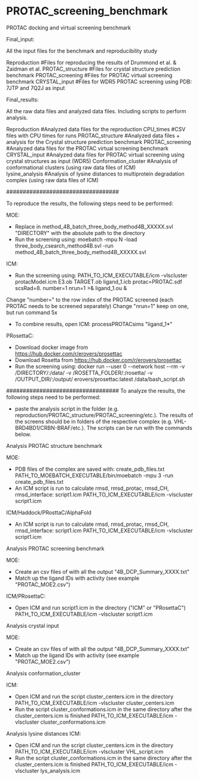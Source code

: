 # PROTAC_screening_benchmark

PROTAC docking and virtual screening benchmark

Final_input:

All the input files for the benchmark and reproducibility study

Reproduction		#Files for reproducing the results of Drummond et al. & Zaidman et al.
PROTAC_structure	#Files for crystal structure prediction benchmark
PROTAC_screening	#Files for PROTAC virtual screening benchmark
CRYSTAL_input		#Files for WDR5 PROTAC screening using PDB: 7JTP and 7Q2J as input

Final_results:

All the raw data files and analyzed data files. Including scripts to perform analysis.

Reproduction		#Analyzed data files for the reproduction
CPU_times		#CSV files with CPU times for runs
PROTAC_structure	#Analyzed data files + analysis for the Crystal structure prediction benchmark
PROTAC_screening	#Analyzed data files for the PROTAC virtual screening benchmark
CRYSTAL_input		#Analyzed data files for PROTAC virtual screening using crystal structures as input (WDR5)
Conformation_cluster	#Analysis of conformational clusters (using raw data files of ICM)			
lysine_analysis		#Analysis of lysine distances to multiprotein degradation complex (using raw data files of ICM)


##################################

To reproduce the results, the following steps need to be performed:

MOE:
- Replace in method_4B_batch_three_body_method4B_XXXXX.svl "DIRECTORY" with the absolute path to the directory
- Run the screening using:
	moebatch -mpu N -load three_body_csearch_method4B.svl -run method_4B_batch_three_body_method4B_XXXXX.svl

ICM:
- Run the screening using:
	PATH_TO_ICM_EXECUTABLE/icm -vlscluster protacModel.icm E3.ob TARGET.ob ligand_1.icb protac=PROTAC.sdf scsRad=8. number=1 nrun=1 >& ligand_1.ou &

Change "number=" to the row index of the PROTAC screened (each PROTAC needs to be screened separately)
Change "nrun=1" keep on one, but run command 5x

- To combine results, open ICM:
	processPROTACsims "ligand_1*"

PRosettaC:
- Download docker image from https://hub.docker.com/r/erovers/prosettac
- Download Rosetta from https://hub.docker.com/r/erovers/prosettac
- Run the screening using:
	docker run --user 0 --network host --rm -v /DIRECTORY/:/data/ -v /ROSETTA_FOLDER/:/rosetta/ -v /OUTPUT_DIR/:/output/ erovers/prosettac:latest /data/bash_script.sh

##################################
To analyze the results, the following steps need to be performed:

- paste the analysis script in the folder (e.g. reproduction/PROTAC_structure/PROTAC_screening/etc.). The results of the screens should be in folders of the respective complex (e.g. VHL-BRD4BD1/CRBN-BRAF/etc.). The scripts can be run with the commands below.

Analysis PROTAC structure benchmark

MOE:
- PDB files of the complex are saved with: create_pdb_files.txt
	PATH_TO_MOEBATCH_EXECUTABLE/bin/moebatch -mpu 3 -run create_pdb_files.txt
- An ICM script is run to calculate rmsd, rmsd_protac, rmsd_CH, rmsd_interface: script1.icm
	PATH_TO_ICM_EXECUTABLE/icm -vlscluster script1.icm

ICM/Haddock/PRosttaC/AlphaFold
- An ICM script is run to calculate rmsd, rmsd_protac, rmsd_CH, rmsd_interface: script1.icm
	PATH_TO_ICM_EXECUTABLE/icm -vlscluster script1.icm


Analysis PROTAC screening benchmark

MOE:
- Create an csv files of with all the output "4B_DCP_Summary_XXXX.txt"
- Match up the ligand IDs with activity (see example "PROTAC_MOE2.csv")

ICM/PRosettaC:
- Open ICM and run script1.icm in the directory ("ICM" or "PRosettaC")
	PATH_TO_ICM_EXECUTABLE/icm -vlscluster script1.icm


Analysis crystal input

MOE:
- Create an csv files of with all the output "4B_DCP_Summary_XXXX.txt"
- Match up the ligand IDs with activity (see example "PROTAC_MOE2.csv")


Analysis conformation_cluster

ICM:
- Open ICM and run the script cluster_centers.icm in the directory
	PATH_TO_ICM_EXECUTABLE/icm -vlscluster cluster_centers.icm
- Run the script cluster_conformations.icm in the same directory after the cluster_centers.icm is finished
	PATH_TO_ICM_EXECUTABLE/icm -vlscluster cluster_conformations.icm


Analysis lysine distances
ICM:
- Open ICM and run the script cluster_centers.icm in the directory
	PATH_TO_ICM_EXECUTABLE/icm -vlscluster VHL_script.icm
- Run the script cluster_conformations.icm in the same directory after the cluster_centers.icm is finished
	PATH_TO_ICM_EXECUTABLE/icm -vlscluster lys_analysis.icm


